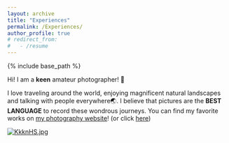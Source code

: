 ```yaml
---
layout: archive
title: "Experiences"
permalink: /Experiences/
author_profile: true
# redirect_from:
#   - /resume
---
```


{% include base_path %}

Hi! I am a **keen** amateur photographer! 📸

I love traveling around the world, enjoying magnificent natural landscapes and talking with people everywhere🌏. I believe that pictures are the **BEST LANGUAGE** to record these wondrous journeys.  You can find my favorite works on <a href="https://500px.com/vcg-lijinjie" target="_blank">my photography website</a>! (or click [here](https://500px.me/lijinjie))

<a href="https://500px.com/vcg-lijinjie" target="_blank"><img src="https://s2.ax1x.com/2019/10/16/KkknHS.jpg" alt="KkknHS.jpg" border="0" /></a>

<!-- Mouse over a cluster to see where I have been!
<iframe src="/talkmap/map.html" height="700" width="950" style="border:none;"></iframe> -->
